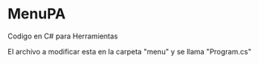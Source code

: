 # MenuPA
<p> Codigo en C# para Herramientas </p>
<p>El archivo a modificar esta en la carpeta "menu" y se llama "Program.cs"</p>
